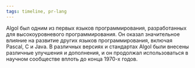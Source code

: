 ```yaml
---
tags: timeline, pr-lang
--- 
```


<span 
	  class='ob-timelines-interpretation' 
	  data-date='1958-04-31' 
	  data-event_title='Fortran' 
	  data-class='pr-lang' 
	  data-interpretation_number='3'
	  data-title='История'
	  > 
</span>

Algol был одним из первых языков программирования, разработанных для высокоуровневого программирования. Он оказал значительное влияние на развитие других языков программирования, включая Pascal, C и Java. В различных версиях и стандартах Algol были внесены различные улучшения и дополнения, и он продолжал использоваться в научном сообществе вплоть до конца 1970-х годов.

